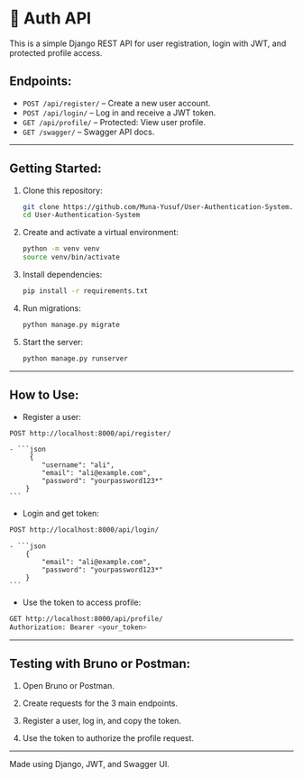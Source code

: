 # 🔐 Auth API

This is a simple Django REST API for user registration, login with JWT, and protected profile access.

## Endpoints:

- `POST /api/register/` – Create a new user account.
- `POST /api/login/` – Log in and receive a JWT token.
- `GET /api/profile/` – Protected: View user profile.
- `GET /swagger/` – Swagger API docs.

---

## Getting Started:

1. Clone this repository:
    ```bash
    git clone https://github.com/Muna-Yusuf/User-Authentication-System.git
    cd User-Authentication-System
    ```
2. Create and activate a virtual environment:
    ```bash
    python -m venv venv  
    source venv/bin/activate
    ```
3. Install dependencies:
    ```bash
    pip install -r requirements.txt
    ```
4. Run migrations:
    ```bash
    python manage.py migrate
    ```
5. Start the server:
    ```bash
    python manage.py runserver
    ```

---

## How to Use:

- Register a user:
```bash
POST http://localhost:8000/api/register/
```
    - ```json
         {
            "username": "ali",
            "email": "ali@example.com",
            "password": "yourpassword123*"
        }
    ```
- Login and get token:
```bash
POST http://localhost:8000/api/login/
```
    - ```json 
        {
            "email": "ali@example.com",
            "password": "yourpassword123*"
        }   
    ```
- Use the token to access profile:
```bash
GET http://localhost:8000/api/profile/
Authorization: Bearer <your_token>
```

---

## Testing with Bruno or Postman:

1. Open Bruno or Postman.

2. Create requests for the 3 main endpoints.

3. Register a user, log in, and copy the token.

4. Use the token to authorize the profile request.


---

Made using Django, JWT, and Swagger UI.